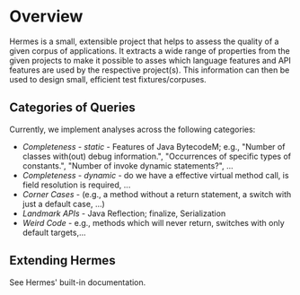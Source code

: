 # Overview
Hermes is a small, extensible project that helps to assess the quality of a given corpus of applications. It extracts a wide range of properties from the given projects to make it possible to asses which language features and API features are used by the respective project(s). This information can then be used to design small, efficient test fixtures/corpuses.


## Categories of Queries
Currently, we implement analyses across the following categories:

 - *Completeness - static* - Features of Java BytecodeM; e.g., "Number of classes with(out) debug information.", "Occurrences of specific types of constants.", "Number of invoke dynamic statements?", ...
 - *Completeness - dynamic* - do we have a effective virtual method call, is field resolution is required, ...
 - *Corner Cases* - (e.g., a method without a return statement, a switch with just a default case, ...)
 - *Landmark APIs* - Java Reflection; finalize, Serialization
 - *Weird Code* - e.g., methods which will never return, switches with only default targets,...

## Extending Hermes
See Hermes' built-in documentation.
